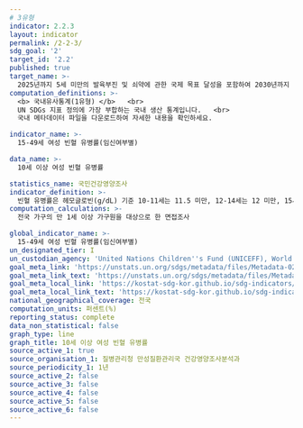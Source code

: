 ```yaml
---
# 3유형
indicator: 2.2.3
layout: indicator
permalink: /2-2-3/
sdg_goal: '2'
target_id: '2.2'
published: true
target_name: >-
  2025년까지 5세 미만의 발육부진 및 쇠약에 관한 국제 목표 달성을 포함하여 2030년까지 모든 형태의 영양 부족을 종식시키고 여성 청소년, 임산부, 수유여성 및 노년층의 영양상태 개선
computation_definitions: >-
  <b> 국내유사통계(1유형) </b>   <br>
  UN SDGs 지표 정의에 가장 부합하는 국내 생산 통계입니다.   <br>
  국내 메타데이터 파일을 다운로드하여 자세한 내용을 확인하세요.

indicator_name: >-
  15-49세 여성 빈혈 유병률(임신여부별)

data_name: >-
  10세 이상 여성 빈혈 유병률

statistics_name: 국민건강영양조사
indicator_definition: >-
  빈혈 유병률은 헤모글로빈(g/dL) 기준 10-11세는 11.5 미만, 12-14세는 12 미만, 15세 이상 비임신 여성은 12 미만, 15세 이상 임신 여성은 11 미만인 경우임
computation_calculations: >-
  전국 가구의 만 1세 이상 가구원을 대상으로 한 면접조사

global_indicator_name: >-
  15-49세 여성 빈혈 유병률(임신여부별)
un_designated_tier: I
un_custodian_agency: 'United Nations Children''s Fund (UNICEFF), World Health Organisation (WHO)'
goal_meta_link: 'https://unstats.un.org/sdgs/metadata/files/Metadata-02-02-03.pdf'
goal_meta_link_text: 'https://unstats.un.org/sdgs/metadata/files/Metadata-02-02-03.pdf'
goal_meta_local_link: 'https://kostat-sdg-kor.github.io/sdg-indicators/public/data/Metadata-02-02-03_KOR.pdf'
goal_meta_local_link_text: 'https://kostat-sdg-kor.github.io/sdg-indicators/public/data/Metadata-02-02-03_KOR.pdf'
national_geographical_coverage: 전국
computation_units: 퍼센트(%)
reporting_status: complete
data_non_statistical: false
graph_type: line
graph_title: 10세 이상 여성 빈혈 유병률
source_active_1: true
source_organisation_1: 질병관리청 만성질환관리국 건강영양조사분석과
source_periodicity_1: 1년
source_active_2: false
source_active_3: false
source_active_4: false
source_active_5: false
source_active_6: false
---
```


